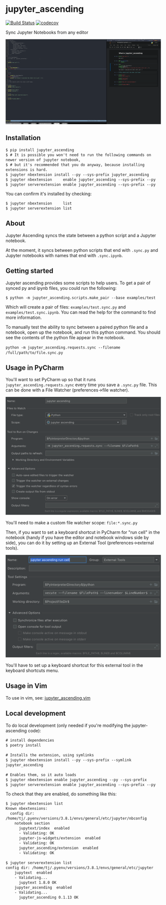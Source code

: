 
# jupyter_ascending

[![Build Status](https://travis-ci.org//jupyter_ascending.svg?branch=master)](https://travis-ci.org//jupyter_ascending)
[![codecov](https://codecov.io/gh//jupyter_ascending/branch/master/graph/badge.svg)](https://codecov.io/gh//jupyter_ascending)


Sync Jupyter Notebooks from any editor

![Jupyter Ascending](./media/simple_jupyter_ascending.gif)
## Installation

```
$ pip install jupyter_ascending
$ # It is possible you won't need to run the following commands on newer version of jupyter notebook,
$ # but it's recommended that you do anyway, because installing extensions is hard.
$ jupyter nbextension install --py --sys-prefix jupyter_ascending
$ jupyter nbextension     enable jupyter_ascending --sys-prefix --py
$ jupyter serverextension enable jupyter_ascending --sys-prefix --py
```

You can confirm it's installed by checking:
```
$ jupyter nbextension     list
$ jupyter serverextension list
```

## About

Jupyter Ascending syncs the state between a python script and a Jupyter notebook.

At the moment, it syncs between python scripts that end with `.sync.py` and Jupyter notebooks with names that end with `.sync.ipynb`.

## Getting started

Jupyter ascending provides some scripts to help users. To get a pair of synced py and ipynb files, you could run the following:

```
$ python -m jupyter_ascending.scripts.make_pair --base examples/test
```

Which will create a pair of files: `examples/test.sync.py` and `examples/test.sync.ipynb`. You can read the help for the command to find more information.


To manually test the ability to sync between a paired python file and a notebook, open up the notebook, and run this python command. You should see the contents of the python file appear in the notebook.

`python -m jupyter_ascending.requests.sync --filename /full/path/to/file.sync.py`


## Usage in PyCharm

You'll want to set PyCharm up so that it runs `jupyter_ascending.requests.sync` every time you save a `.sync.py` file. This can be done with a File Watcher (preferences->file watcher).

![File watcher config](./media/filewatcher.png)

You'll need to make a custom file watcher scope: `file:*.sync.py`

Then, if you want to set a keyboard shortcut in PyCharm for "run cell" in the notebook (handy if you have the editor and notebook windows side by side), you can do it by setting up an External Tool (preferences->external tools).

![External tool config](./media/external_tool.png)

You'll have to set up a keyboard shortcut for this external tool in the keyboard shortcuts menu.


## Usage in Vim

To use in vim, see: [jupyter_ascending.vim](https://github.com/untitled-ai/jupyter_ascending.vim)


## Local development

To do local development (only needed if you're modifying the jupyter-ascending code):

```
# install dependencies
$ poetry install

# Installs the extension, using symlinks
$ jupyter nbextension install --py --sys-prefix --symlink jupyter_ascending

# Enables them, so it auto loads
$ jupyter nbextension enable jupyter_ascending --py --sys-prefix
$ jupyter serverextension enable jupyter_ascending --sys-prefix --py
```

To check that they are enabled, do something like this:

```
$ jupyter nbextension list
Known nbextensions:
  config dir: /home/tj/.pyenv/versions/3.8.1/envs/general/etc/jupyter/nbconfig
    notebook section
      jupytext/index  enabled
      - Validating: OK
      jupyter-js-widgets/extension  enabled
      - Validating: OK
      jupyter_ascending/extension  enabled
      - Validating: OK

$ jupyter serverextension list
config dir: /home/tj/.pyenv/versions/3.8.1/envs/general/etc/jupyter
    jupytext  enabled
    - Validating...
      jupytext 1.8.0 OK
    jupyter_ascending  enabled
    - Validating...
      jupyter_ascending 0.1.13 OK
```
